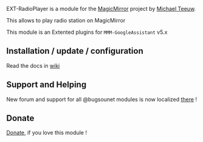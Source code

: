 EXT-RadioPlayer is a module for the [MagicMirror](https://github.com/MichMich/MagicMirror) project by [Michael Teeuw](https://github.com/MichMich).

This allows to play radio station on MagicMirror

This module is an Extented plugins for `MMM-GoogleAssistant` v5.x

## Installation / update / configuration

Read the docs in [wiki](https://wiki.bugsounet.fr/EXT-RadioPlayer)

## Support and Helping
New forum and support for all @bugsounet modules is now localized [there](https://forum.bugsounet.fr) !
 
## Donate
 [Donate](https://www.paypal.com/cgi-bin/webscr?cmd=_s-xclick&hosted_button_id=TTHRH94Y4KL36&source=url), if you love this module !
